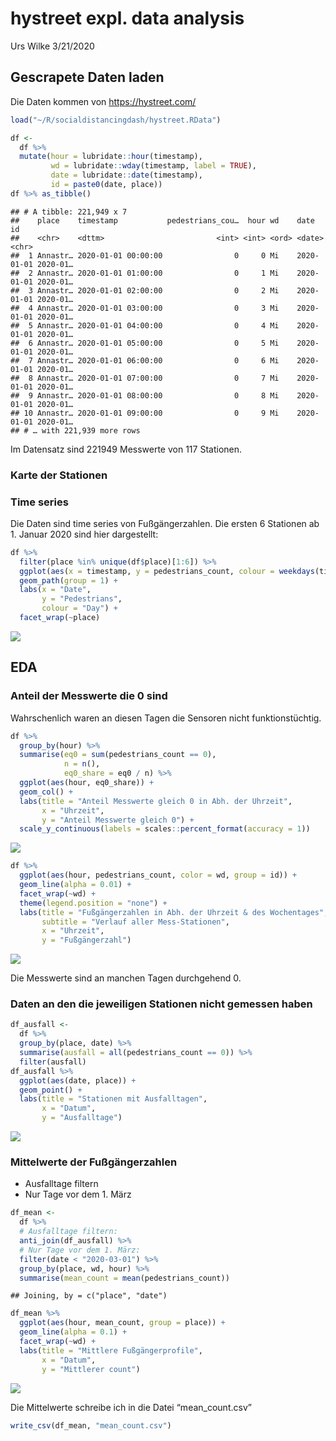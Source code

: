 hystreet expl. data analysis
================
Urs Wilke
3/21/2020

## Gescrapete Daten laden

Die Daten kommen von <https://hystreet.com/>

``` r
load("~/R/socialdistancingdash/hystreet.RData") 

df <- 
  df %>% 
  mutate(hour = lubridate::hour(timestamp),
         wd = lubridate::wday(timestamp, label = TRUE),
         date = lubridate::date(timestamp),
         id = paste0(date, place)) 
df %>% as_tibble()
```

    ## # A tibble: 221,949 x 7
    ##    place    timestamp           pedestrians_cou…  hour wd    date       id      
    ##    <chr>    <dttm>                         <int> <int> <ord> <date>     <chr>   
    ##  1 Annastr… 2020-01-01 00:00:00                0     0 Mi    2020-01-01 2020-01…
    ##  2 Annastr… 2020-01-01 01:00:00                0     1 Mi    2020-01-01 2020-01…
    ##  3 Annastr… 2020-01-01 02:00:00                0     2 Mi    2020-01-01 2020-01…
    ##  4 Annastr… 2020-01-01 03:00:00                0     3 Mi    2020-01-01 2020-01…
    ##  5 Annastr… 2020-01-01 04:00:00                0     4 Mi    2020-01-01 2020-01…
    ##  6 Annastr… 2020-01-01 05:00:00                0     5 Mi    2020-01-01 2020-01…
    ##  7 Annastr… 2020-01-01 06:00:00                0     6 Mi    2020-01-01 2020-01…
    ##  8 Annastr… 2020-01-01 07:00:00                0     7 Mi    2020-01-01 2020-01…
    ##  9 Annastr… 2020-01-01 08:00:00                0     8 Mi    2020-01-01 2020-01…
    ## 10 Annastr… 2020-01-01 09:00:00                0     9 Mi    2020-01-01 2020-01…
    ## # … with 221,939 more rows

Im Datensatz sind 221949 Messwerte von 117 Stationen.

### Karte der Stationen

### Time series

Die Daten sind time series von Fußgängerzahlen. Die ersten 6 Stationen
ab 1. Januar 2020 sind hier dargestellt:

``` r
df %>% 
  filter(place %in% unique(df$place)[1:6]) %>% 
  ggplot(aes(x = timestamp, y = pedestrians_count, colour = weekdays(timestamp))) +
  geom_path(group = 1) +
  labs(x = "Date",
       y = "Pedestrians",
       colour = "Day") +
  facet_wrap(~place)
```

![](hystreet_eda_files/figure-gfm/ts-1.png)<!-- -->

## EDA

### Anteil der Messwerte die 0 sind

Wahrschenlich waren an diesen Tagen die Sensoren nicht funktionstüchtig.

``` r
df %>% 
  group_by(hour) %>% 
  summarise(eq0 = sum(pedestrians_count == 0),
            n = n(),
            eq0_share = eq0 / n) %>% 
  ggplot(aes(hour, eq0_share)) +
  geom_col() +
  labs(title = "Anteil Messwerte gleich 0 in Abh. der Uhrzeit",
       x = "Uhrzeit",
       y = "Anteil Messwerte gleich 0") +
  scale_y_continuous(labels = scales::percent_format(accuracy = 1))
```

![](hystreet_eda_files/figure-gfm/time_dep-1.png)<!-- -->

``` r
df %>% 
  ggplot(aes(hour, pedestrians_count, color = wd, group = id)) +
  geom_line(alpha = 0.01) +
  facet_wrap(~wd) +
  theme(legend.position = "none") +
  labs(title = "Fußgängerzahlen in Abh. der Uhrzeit & des Wochentages",
       subtitle = "Verlauf aller Mess-Stationen",
       x = "Uhrzeit",
       y = "Fußgängerzahl")
```

![](hystreet_eda_files/figure-gfm/eda-1.png)<!-- -->

Die Messwerte sind an manchen Tagen durchgehend 0.

### Daten an den die jeweiligen Stationen nicht gemessen haben

``` r
df_ausfall <- 
  df %>% 
  group_by(place, date) %>% 
  summarise(ausfall = all(pedestrians_count == 0)) %>% 
  filter(ausfall) 
df_ausfall %>% 
  ggplot(aes(date, place)) +
  geom_point() +
  labs(title = "Stationen mit Ausfalltagen",
       x = "Datum",
       y = "Ausfalltage")
```

![](hystreet_eda_files/figure-gfm/non_measure_days-1.png)<!-- -->

### Mittelwerte der Fußgängerzahlen

  - Ausfalltage filtern
  - Nur Tage vor dem 1. März

<!-- end list -->

``` r
df_mean <- 
  df %>% 
  # Ausfalltage filtern:
  anti_join(df_ausfall) %>% 
  # Nur Tage vor dem 1. März:
  filter(date < "2020-03-01") %>% 
  group_by(place, wd, hour) %>% 
  summarise(mean_count = mean(pedestrians_count))
```

    ## Joining, by = c("place", "date")

``` r
df_mean %>% 
  ggplot(aes(hour, mean_count, group = place)) + 
  geom_line(alpha = 0.1) +
  facet_wrap(~wd) +
  labs(title = "Mittlere Fußgängerprofile",
       x = "Datum",
       y = "Mittlerer count")
```

![](hystreet_eda_files/figure-gfm/filter-1.png)<!-- -->

Die Mittelwerte schreibe ich in die Datei “mean\_count.csv”

``` r
write_csv(df_mean, "mean_count.csv")
```
